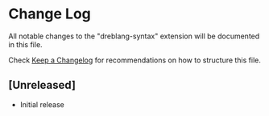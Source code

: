 # Change Log

All notable changes to the "dreblang-syntax" extension will be documented in this file.

Check [Keep a Changelog](http://keepachangelog.com/) for recommendations on how to structure this file.

## [Unreleased]

- Initial release